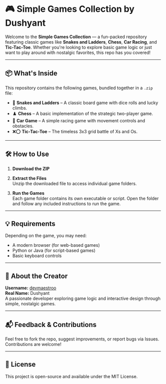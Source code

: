 # 🎮 Simple Games Collection by Dushyant

Welcome to the **Simple Games Collection** — a fun-packed repository featuring classic games like **Snakes and Ladders**, **Chess**, **Car Racing**, and **Tic-Tac-Toe**. Whether you're looking to explore basic game logic or just want to play around with nostalgic favorites, this repo has you covered!

---

## 📦 What's Inside

This repository contains the following games, bundled together in a `.zip` file:

- 🐍 **Snakes and Ladders** – A classic board game with dice rolls and lucky climbs.
- ♟️ **Chess** – A basic implementation of the strategic two-player game.
- 🚗 **Car Game** – A simple racing game with movement controls and obstacles.
- ❌⭕ **Tic-Tac-Toe** – The timeless 3x3 grid battle of Xs and Os.

---

## 🛠️ How to Use

1. **Download the ZIP**  

2. **Extract the Files**  
   Unzip the downloaded file to access individual game folders.

3. **Run the Games**  
   Each game folder contains its own executable or script. Open the folder and follow any included instructions to run the game.

---

## 💡 Requirements

Depending on the game, you may need:

- A modern browser (for web-based games)
- Python or Java (for script-based games)
- Basic keyboard controls

---

## 👤 About the Creator

**Username:** [devmaestroo](https://github.com/devmaestroo)  
**Real Name:** Dushyant  
A passionate developer exploring game logic and interactive design through simple, nostalgic games.

---

## 📬 Feedback & Contributions

Feel free to fork the repo, suggest improvements, or report bugs via Issues. Contributions are welcome!

---

## 📄 License

This project is open-source and available under the MIT License.
